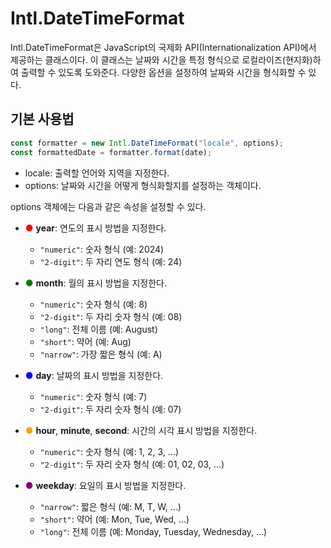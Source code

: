 # Intl.DateTimeFormat

Intl.DateTimeFormat은 JavaScript의 국제화 API(Internationalization API)에서 제공하는 클래스이다. 이 클래스는 날짜와 시간을 특정 형식으로 로컬라이즈(현지화)하여 출력할 수 있도록 도와준다. 다양한 옵션을 설정하여 날짜와 시간을 형식화할 수 있다.

## 기본 사용법

```javascript
const formatter = new Intl.DateTimeFormat("locale", options);
const formattedDate = formatter.format(date);
```

- locale: 출력할 언어와 지역을 지정한다.
- options: 날짜와 시간을 어떻게 형식화할지를 설정하는 객체이다.

options 객체에는 다음과 같은 속성을 설정할 수 있다.

- <span style="color: red;">&#9679;</span> **year**: 연도의 표시 방법을 지정한다.

  - `"numeric"`: 숫자 형식 (예: 2024)
  - `"2-digit"`: 두 자리 연도 형식 (예: 24)

- <span style="color: green;">&#9679;</span> **month**: 월의 표시 방법을 지정한다.

  - `"numeric"`: 숫자 형식 (예: 8)
  - `"2-digit"`: 두 자리 숫자 형식 (예: 08)
  - `"long"`: 전체 이름 (예: August)
  - `"short"`: 약어 (예: Aug)
  - `"narrow"`: 가장 짧은 형식 (예: A)

- <span style="color: blue;">&#9679;</span> **day**: 날짜의 표시 방법을 지정한다.

  - `"numeric"`: 숫자 형식 (예: 7)
  - `"2-digit"`: 두 자리 숫자 형식 (예: 07)

- <span style="color: orange;">&#9679;</span> **hour**, **minute**, **second**: 시간의 시각 표시 방법을 지정한다.

  - `"numeric"`: 숫자 형식 (예: 1, 2, 3, ...)
  - `"2-digit"`: 두 자리 숫자 형식 (예: 01, 02, 03, ...)

- <span style="color: purple;">&#9679;</span> **weekday**: 요일의 표시 방법을 지정한다.
  - `"narrow"`: 짧은 형식 (예: M, T, W, ...)
  - `"short"`: 약어 (예: Mon, Tue, Wed, ...)
  - `"long"`: 전체 이름 (예: Monday, Tuesday, Wednesday, ...)
